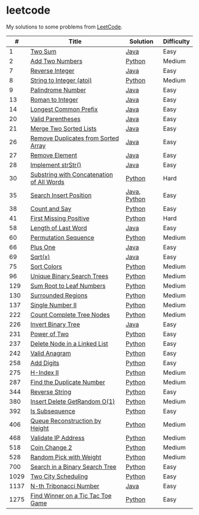 # leetcode

My solutions to some problems from [LeetCode](https://leetcode.com/problemset/all/).

| #    | Title                                                                                                                 | Solution                                                                                       | Difficulty |
| ---- | --------------------------------------------------------------------------------------------------------------------- | ---------------------------------------------------------------------------------------------- | ---------- |
| 1    | [Two Sum](https://leetcode.com/problems/two-sum/)                                                                     | [Java](./src/twoSum/TwoSum.java)                                                               | Easy       |
| 2    | [Add Two Numbers](https://leetcode.com/problems/add-two-numbers/)                                                     | [Python](./src/addTwoNumbers/add.py)                                                           | Medium     |
| 7    | [Reverse Integer](https://leetcode.com/problems/reverse-integer/)                                                     | [Java](./src/reverseInteger/RevInt.java)                                                       | Easy       |
| 8    | [String to Integer (atoi)](https://leetcode.com/problems/string-to-integer-atoi/)                                     | [Python](./src/stringToInt/atoi.py)                                                            | Medium     |
| 9    | [Palindrome Number](https://leetcode.com/problems/palindrome-number/)                                                 | [Java](./src/palindromeInteger/Palin.java)                                                     | Easy       |
| 13   | [Roman to Integer](https://leetcode.com/problems/roman-to-integer/)                                                   | [Java](./src/romanToInteger/RomToInt.java)                                                     | Easy       |
| 14   | [Longest Common Prefix](https://leetcode.com/problems/longest-common-prefix/)                                         | [Java](./src/longestCommonPrefix/Prefix.java)                                                  | Easy       |
| 20   | [Valid Parentheses](https://leetcode.com/problems/valid-parentheses/)                                                 | [Java](./src/validParentheses/Brackets.java)                                                   | Easy       |
| 21   | [Merge Two Sorted Lists](https://leetcode.com/problems/merge-two-sorted-lists/)                                       | [Java](./src/mergeSortedLists/Merge.java)                                                      | Easy       |
| 26   | [Remove Duplicates from Sorted Array](https://leetcode.com/problems/remove-duplicates-from-sorted-array/)             | [Java](./src/removeDupSorted/Remove.java)                                                      | Easy       |
| 27   | [Remove Element](https://leetcode.com/problems/remove-element/)                                                       | [Java](./src/removeElement/Remove.java)                                                        | Easy       |
| 28   | [Implement strStr()](https://leetcode.com/problems/implement-strstr/)                                                 | [Java](./src/implementStrStr/Implement.java)                                                   | Easy       |
| 30   | [Substring with Concatenation of All Words](https://leetcode.com/problems/substring-with-concatenation-of-all-words/) | [Python](./src/substringWordConcat/sub.py)                                                     | Hard       |
| 35   | [Search Insert Position](https://leetcode.com/problems/search-insert-position/)                                       | [Java](./src/searchInsertPosition/Search.java), [Python](./src/searchInsertPosition/search.py) | Easy       |
| 38   | [Count and Say](https://leetcode.com/problems/count-and-say/)                                                         | [Python](./src/countAndSay/count.py)                                                           | Easy       |
| 41   | [First Missing Positive](https://leetcode.com/problems/first-missing-positive/)                                       | [Python](./src/firstMissingPositive/first.py)                                                  | Hard       |
| 58   | [Length of Last Word](https://leetcode.com/problems/length-of-last-word/)                                             | [Java](./src/lengthOfLastWord/Word.java)                                                       | Easy       |
| 60   | [Permutation Sequence](https://leetcode.com/problems/permutation-sequence/)                                           | [Python](./src/permSequence/perm.py)                                                           | Medium     |
| 66   | [Plus One](https://leetcode.com/problems/plus-one/)                                                                   | [Java](./src/plusOne/Plus.java)                                                                | Easy       |
| 69   | [Sqrt(x)](https://leetcode.com/problems/sqrtx/)                                                                       | [Java](./src/sqrtX/Sqrt.java)                                                                  | Easy       |
| 75   | [Sort Colors](https://leetcode.com/problems/sort-colors/)                                                             | [Python](./src/sortColors/sort.py)                                                             | Medium     |
| 96   | [Unique Binary Search Trees](https://leetcode.com/problems/unique-binary-search-trees/)                               | [Python](./src/uniqueBST/bst.py)                                                               | Medium     |
| 129  | [Sum Root to Leaf Numbers](https://leetcode.com/problems/sum-root-to-leaf-numbers/)                                   | [Python](./src/sumRootToLeaf/sum.py)                                                           | Medium     |
| 130  | [Surrounded Regions](https://leetcode.com/problems/surrounded-regions/)                                               | [Python](./src/surroundedRegions/board.py)                                                     | Medium     |
| 137  | [Single Number II](https://leetcode.com/problems/single-number-ii/)                                                   | [Python](./src/singleNumberII/once.py)                                                         | Medium     |
| 222  | [Count Complete Tree Nodes](https://leetcode.com/problems/count-complete-tree-nodes/)                                 | [Python](./src/countTreeNodes/count.py)                                                        | Medium     |
| 226  | [Invert Binary Tree](https://leetcode.com/problems/invert-binary-tree/)                                               | [Java](./src/invertBinaryTree/Invert.java)                                                     | Easy       |
| 231  | [Power of Two](https://leetcode.com/problems/power-of-two/)                                                           | [Python](./src/powerOf2/power.py)                                                              | Easy       |
| 237  | [Delete Node in a Linked List](https://leetcode.com/problems/delete-node-in-a-linked-list/)                           | [Python](./src/deleteListNode/delete.py)                                                       | Easy       |
| 242  | [Valid Anagram](https://leetcode.com/problems/valid-anagram/)                                                         | [Python](./src/validAnagram/ana.py)                                                            | Easy       |
| 258  | [Add Digits](https://leetcode.com/problems/add-digits/)                                                               | [Python](./src/addDigits/add.py)                                                               | Easy       |
| 275  | [H-Index II](https://leetcode.com/problems/h-index-ii/)                                                               | [Python](./src/hIndexII/index.py)                                                              | Medium     |
| 287  | [Find the Duplicate Number](https://leetcode.com/problems/find-the-duplicate-number/)                                 | [Python](./src/findDuplicateNum/find.py)                                                       | Medium     |
| 344  | [Reverse String](https://leetcode.com/problems/reverse-string/)                                                       | [Python](./src/reverseString/rev.py)                                                           | Easy       |
| 380  | [Insert Delete GetRandom O(1)](https://leetcode.com/problems/insert-delete-getrandom-o1/)                             | [Python](./src/insertDelecte/set.py)                                                           | Medium     |
| 392  | [Is Subsequence](https://leetcode.com/problems/is-subsequence/)                                                       | [Python](./src/isSubsequence/sub.py)                                                           | Easy       |
| 406  | [Queue Reconstruction by Height](https://leetcode.com/problems/queue-reconstruction-by-height)                        | [Python](./src/queueReconstruct/queue.py)                                                      | Medium     |
| 468  | [Validate IP Address](https://leetcode.com/problems/validate-ip-address/)                                             | [Python](./src/validateIP/ip.py)                                                               | Medium     |
| 518  | [Coin Change 2](https://leetcode.com/problems/coin-change-2/)                                                         | [Python](./src/coinChange2/change.py)                                                          | Medium     |
| 528  | [Random Pick with Weight](https://leetcode.com/problems/random-pick-with-weight/)                                     | [Python](./src/randomPickWeight/weights.py)                                                    | Medium     |
| 700  | [Search in a Binary Search Tree](https://leetcode.com/problems/search-in-a-binary-search-tree/)                       | [Python](./src/searchBST/search.py)                                                            | Easy       |
| 1029 | [Two City Scheduling](https://leetcode.com/problems/two-city-scheduling/)                                             | [Python](./src/twoCityScheduling/sched.py)                                                     | Easy       |
| 1137 | [N-th Tribonacci Number](https://leetcode.com/problems/n-th-tribonacci-number/)                                       | [Java](./src/nthTribonacciNumber/Tribonacci.java)                                              | Easy       |
| 1275 | [Find Winner on a Tic Tac Toe Game](https://leetcode.com/problems/find-winner-on-a-tic-toe-game/)                     | [Python](./src/ticTacToe/winner.py)                                                            | Easy       |

